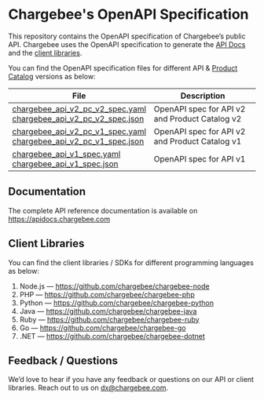 # Chargebee's OpenAPI Specification

This repository contains the OpenAPI specification of Chargebee’s public API.
Chargebee uses the OpenAPI specification to generate the
[API Docs](https://apidocs.chargebee.com) and the
[client libraries](https://apidocs.chargebee.com/docs/api/#client_library).

You can find the OpenAPI specification files for different API &
[Product Catalog](https://www.chargebee.com/docs/2.0/product-catalog.html)
versions as below:

| File                                                                                                                                         | Description                                    |
| -------------------------------------------------------------------------------------------------------------------------------------------- | ---------------------------------------------- |
| [chargebee_api_v2_pc_v2_spec.yaml](chargebee_api_v2_pc_v2_spec.yaml)<br>[chargebee_api_v2_pc_v2_spec.json](chargebee_api_v2_pc_v2_spec.json) | OpenAPI spec for API v2 and Product Catalog v2 |
| [chargebee_api_v2_pc_v1_spec.yaml](chargebee_api_v2_pc_v1_spec.yaml)<br>[chargebee_api_v2_pc_v1_spec.json](chargebee_api_v2_pc_v1_spec.json) | OpenAPI spec for API v2 and Product Catalog v1 |
| [chargebee_api_v1_spec.yaml](chargebee_api_v1_spec.yaml)<br>[chargebee_api_v1_spec.json](chargebee_api_v1_spec.json)                         | OpenAPI spec for API v1                        |

## Documentation

The complete API reference documentation is available on
https://apidocs.chargebee.com

## Client Libraries

You can find the client libraries / SDKs for different programming languages as
below:

1. Node.js — https://github.com/chargebee/chargebee-node
2. PHP — https://github.com/chargebee/chargebee-php
3. Python — https://github.com/chargebee/chargebee-python
4. Java — https://github.com/chargebee/chargebee-java
5. Ruby — https://github.com/chargebee/chargebee-ruby
6. Go — https://github.com/chargebee/chargebee-go
7. .NET — https://github.com/chargebee/chargebee-dotnet

## Feedback / Questions

We’d love to hear if you have any feedback or questions on our API or client
libraries. Reach out to us on dx@chargebee.com.
